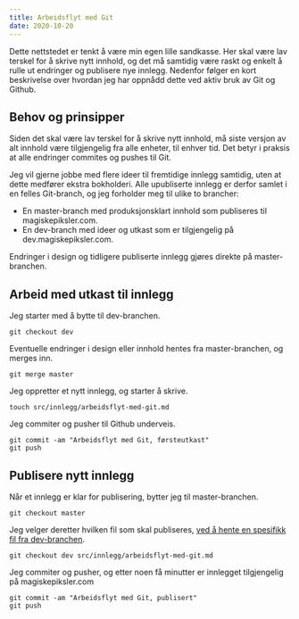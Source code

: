 ```yaml
---
title: Arbeidsflyt med Git
date: 2020-10-20
---
```


Dette nettstedet er tenkt å være min egen lille sandkasse. Her skal være lav terskel for å skrive nytt innhold, og det må samtidig være raskt og enkelt å rulle ut endringer og publisere nye innlegg. Nedenfor følger en kort beskrivelse over hvordan jeg har oppnådd dette ved aktiv bruk av Git og Github.


## Behov og prinsipper

Siden det skal være lav terskel for å skrive nytt innhold, må siste versjon av alt innhold være tilgjengelig fra alle enheter, til enhver tid. Det betyr i praksis at alle endringer commites og pushes til Git.

Jeg vil gjerne jobbe med flere ideer til fremtidige innlegg samtidig, uten at dette medfører ekstra bokholderi. Alle upubliserte innlegg er derfor samlet i en felles Git-branch, og jeg forholder meg til ulike to brancher:


- En master-branch med produksjonsklart innhold som publiseres til magiskepiksler.com.
- En dev-branch med ideer og utkast som er tilgjengelig på dev.magiskepiksler.com.

Endringer i design og tidligere publiserte innlegg gjøres direkte på master-branchen.



## Arbeid med utkast til innlegg


Jeg starter med å bytte til dev-branchen.

    git checkout dev


Eventuelle endringer i design eller innhold hentes fra master-branchen, og merges inn.

    git merge master


Jeg oppretter et nytt innlegg, og starter å skrive.

    touch src/innlegg/arbeidsflyt-med-git.md


Jeg commiter og pusher til Github underveis.

    git commit -am "Arbeidsflyt med Git, førsteutkast"
    git push



## Publisere nytt innlegg

Når et innlegg er klar for publisering, bytter jeg til master-branchen.

    git checkout master


Jeg velger deretter hvilken fil som skal publiseres, [ved å hente en spesifikk fil fra dev-branchen](https://jasonrudolph.com/blog/2009/02/25/git-tip-how-to-merge-specific-files-from-another-branch/).

    git checkout dev src/innlegg/arbeidsflyt-med-git.md


Jeg commiter og pusher, og etter noen få minutter er innlegget tilgjengelig på magiskepiksler.com

    git commit -am "Arbeidsflyt med Git, publisert"
    git push


